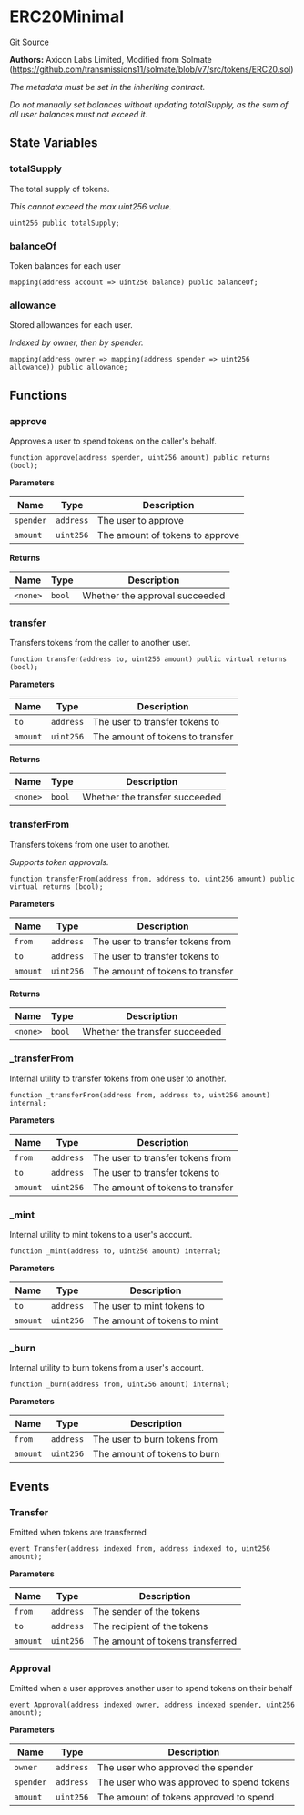 # ERC20Minimal
[Git Source](https://github.com/code-423n4/2024-06-panoptic/blob/a868cbaf8b56e1739446f63a0ed03b03b5f60685/contracts/tokens/ERC20Minimal.sol)

**Authors:**
Axicon Labs Limited, Modified from Solmate (https://github.com/transmissions11/solmate/blob/v7/src/tokens/ERC20.sol)

*The metadata must be set in the inheriting contract.*

*Do not manually set balances without updating totalSupply, as the sum of all user balances must not exceed it.*


## State Variables
### totalSupply
The total supply of tokens.

*This cannot exceed the max uint256 value.*


```solidity
uint256 public totalSupply;
```


### balanceOf
Token balances for each user


```solidity
mapping(address account => uint256 balance) public balanceOf;
```


### allowance
Stored allowances for each user.

*Indexed by owner, then by spender.*


```solidity
mapping(address owner => mapping(address spender => uint256 allowance)) public allowance;
```


## Functions
### approve

Approves a user to spend tokens on the caller's behalf.


```solidity
function approve(address spender, uint256 amount) public returns (bool);
```
**Parameters**

|Name|Type|Description|
|----|----|-----------|
|`spender`|`address`|The user to approve|
|`amount`|`uint256`|The amount of tokens to approve|

**Returns**

|Name|Type|Description|
|----|----|-----------|
|`<none>`|`bool`|Whether the approval succeeded|


### transfer

Transfers tokens from the caller to another user.


```solidity
function transfer(address to, uint256 amount) public virtual returns (bool);
```
**Parameters**

|Name|Type|Description|
|----|----|-----------|
|`to`|`address`|The user to transfer tokens to|
|`amount`|`uint256`|The amount of tokens to transfer|

**Returns**

|Name|Type|Description|
|----|----|-----------|
|`<none>`|`bool`|Whether the transfer succeeded|


### transferFrom

Transfers tokens from one user to another.

*Supports token approvals.*


```solidity
function transferFrom(address from, address to, uint256 amount) public virtual returns (bool);
```
**Parameters**

|Name|Type|Description|
|----|----|-----------|
|`from`|`address`|The user to transfer tokens from|
|`to`|`address`|The user to transfer tokens to|
|`amount`|`uint256`|The amount of tokens to transfer|

**Returns**

|Name|Type|Description|
|----|----|-----------|
|`<none>`|`bool`|Whether the transfer succeeded|


### _transferFrom

Internal utility to transfer tokens from one user to another.


```solidity
function _transferFrom(address from, address to, uint256 amount) internal;
```
**Parameters**

|Name|Type|Description|
|----|----|-----------|
|`from`|`address`|The user to transfer tokens from|
|`to`|`address`|The user to transfer tokens to|
|`amount`|`uint256`|The amount of tokens to transfer|


### _mint

Internal utility to mint tokens to a user's account.


```solidity
function _mint(address to, uint256 amount) internal;
```
**Parameters**

|Name|Type|Description|
|----|----|-----------|
|`to`|`address`|The user to mint tokens to|
|`amount`|`uint256`|The amount of tokens to mint|


### _burn

Internal utility to burn tokens from a user's account.


```solidity
function _burn(address from, uint256 amount) internal;
```
**Parameters**

|Name|Type|Description|
|----|----|-----------|
|`from`|`address`|The user to burn tokens from|
|`amount`|`uint256`|The amount of tokens to burn|


## Events
### Transfer
Emitted when tokens are transferred


```solidity
event Transfer(address indexed from, address indexed to, uint256 amount);
```

**Parameters**

|Name|Type|Description|
|----|----|-----------|
|`from`|`address`|The sender of the tokens|
|`to`|`address`|The recipient of the tokens|
|`amount`|`uint256`|The amount of tokens transferred|

### Approval
Emitted when a user approves another user to spend tokens on their behalf


```solidity
event Approval(address indexed owner, address indexed spender, uint256 amount);
```

**Parameters**

|Name|Type|Description|
|----|----|-----------|
|`owner`|`address`|The user who approved the spender|
|`spender`|`address`|The user who was approved to spend tokens|
|`amount`|`uint256`|The amount of tokens approved to spend|

